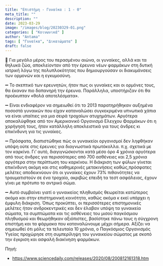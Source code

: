 ```yaml
---
title: "Επιστήμη - Γυναίκα : 1 - 0"
meta_title: ""
description: ""
date: 2023-03-29
image: "/images/blog/20230329-01.png"
categories: [ "Κοινωνικά" ]
author: "Antama"
tags: [ "Γυναίκα", "Δικαιώματα" ]
draft: false
---
```


📍 Για μεγάλο μέρος του περασμένου αιώνα, οι γυναίκες, αλλά και τα θηλυκά ζώα, αποκλείονταν από την έρευνα νέων φαρμάκων
στη δυτική ιατρική λόγω της πολυπλοκότητας που δημιουργούσαν οι διακυμάνσεις των ορμονών και η εγκυμοσύνη.

➖ Το σκεπτικό των ερευνητών, ήταν πως οι γυναίκες και οι ορμόνες τους, θα έκαναν πιο δαπανηρή την έρευνα. Παράλληλα,
υποστήριζαν ότι θα προέκυπταν «θολά αποτελέσματα».

➖ Είναι ενδιαφέρον να σημειωθεί ότι το 2013 παρατηρήθηκαν αυξημένα ποσοστά γυναικών που είχαν καταναλώσει συγκεκριμένα
υπνωτικά χάπια να είναι υπαίτιες για μια σειρά τροχαίων ατυχημάτων. Αργότερα αποκαλύφθηκε από τον Αμερικανικό Οργανισμό
Ελεγχου Φαρμάκων ότι η χορήγησή τους, ήταν κατάλληλη αποκλειστικά για τους άνδρες κι επικίνδυνη για τις γυναίκες.

➖ Πρόσφατα, διαπιστώθηκε πώς οι γυναικείοι οργανισμοί δεν ληφθήκαν υπόψη ούτε στις έρευνες για διαγνωστικά πρωτόκολλα.
π.χ. σχετικά με τον καρκίνο. Γι’ αυτό, διαγιγνώσκονται κατά μέσο όρο 4 χρόνια αργότερα από τους άνδρες για περισσότερες
από 700 ασθένειες και 2,5 χρόνια αργότερα στην περίπτωση του καρκίνου. Η διάκριση των φύλων γίνεται επικίνδυνη ακόμη και
στις καθημερινές μετακινήσεις καθώς,πρόσφατες μελέτες αποδεικνύουν ότι οι γυναίκες έχουν 73% πιθανότητες να
τραυματιστούν σε ένα τροχαίο, ακριβώς επειδή τα τεστ ασφάλειας, έχουν γίνει με πρότυπο το αντρικό σώμα.

➖ Αυτό συμβαίνει γιατί ο γυναικείος πληθυσμός θεωρείται κατώτερος ακόμα και στην επιστημονική κοινότητα, καθώς ακόμα κ
εκεί υπάρχει η έμφυλη διάκριση. Όπως προκύπτει, οι περισσότερες επιστημονικές μελέτες ήταν ανδροκεντρικές και δεν έλαβαν
υπόψη τα γυναικεία σώματα, τα συμπτώματα και τις ασθένειες του μισού παγκόσμιου πληθυσμού και θεωρήθηκαν αξιόπιστες,
βασίστηκε πάνω τους η σύγχρονη επιστήμη και τα φάρμακα που καταναλώνουμε μέχρι σήμερα. Αξίζει να σημειωθεί ότι μόλις τα
τελευταία 10 χρόνια, ο Παγκόσμιος Οργανισμός Υγείας προχώρησε στη συμπερίληψη του γυναικείου σώματος με σκοπό την
έγκριση και ασφαλή διακίνηση φαρμάκων.

Πηγή:

- https://www.sciencedaily.com/releases/2020/08/200812161318.htm
